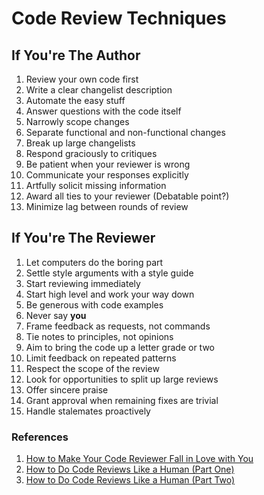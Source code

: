 # Code Review Techniques

## If You're The Author

1. Review your own code first
2. Write a clear changelist description
3. Automate the easy stuff
4. Answer questions with the code itself
5. Narrowly scope changes
6. Separate functional and non-functional changes
7. Break up large changelists
8. Respond graciously to critiques
9. Be patient when your reviewer is wrong
10. Communicate your responses explicitly
11. Artfully solicit missing information
12. Award all ties to your reviewer (Debatable point?)
13. Minimize lag between rounds of review

## If You're The Reviewer

1. Let computers do the boring part
2. Settle style arguments with a style guide
3. Start reviewing immediately
4. Start high level and work your way down
5. Be generous with code examples
6. Never say **you**
7. Frame feedback as requests, not commands
8. Tie notes to principles, not opinions
9. Aim to bring the code up a letter grade or two
10. Limit feedback on repeated patterns
11. Respect the scope of the review
12. Look for opportunities to split up large reviews
13. Offer sincere praise
14. Grant approval when remaining fixes are trivial
15. Handle stalemates proactively

### References
1. [How to Make Your Code Reviewer Fall in Love with You](https://mtlynch.io/code-review-love/)
2. [How to Do Code Reviews Like a Human (Part One)](https://mtlynch.io/human-code-reviews-1/)
3. [How to Do Code Reviews Like a Human (Part Two)](https://mtlynch.io/human-code-reviews-2/)
